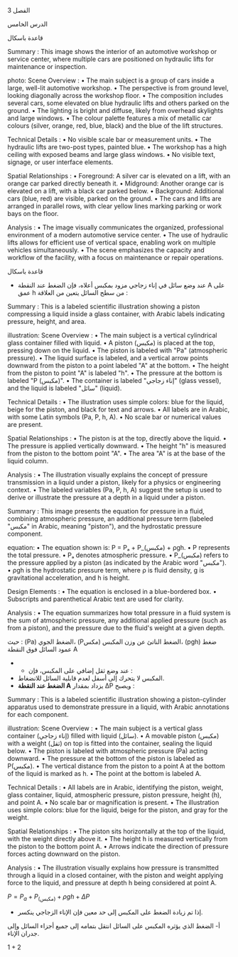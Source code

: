 3
الفصل

الدرس
الخامس <!-- text, from page 0 (l=0.740,t=0.001,r=0.927,b=0.241), with ID 05e973c7-7548-4863-aca8-667b81c10011 -->

قاعدة باسكال <!-- text, from page 0 (l=0.244,t=0.111,r=0.615,b=0.161), with ID 10611793-6354-45c1-a27c-d8170d111b4d -->

Summary : This image shows the interior of an automotive workshop or service center, where multiple cars are positioned on hydraulic lifts for maintenance or inspection.

photo:
Scene Overview :
  • The main subject is a group of cars inside a large, well-lit automotive workshop.
  • The perspective is from ground level, looking diagonally across the workshop floor.
  • The composition includes several cars, some elevated on blue hydraulic lifts and others parked on the ground.
  • The lighting is bright and diffuse, likely from overhead skylights and large windows.
  • The colour palette features a mix of metallic car colours (silver, orange, red, blue, black) and the blue of the lift structures.

Technical Details :
  • No visible scale bar or measurement units.
  • The hydraulic lifts are two-post types, painted blue.
  • The workshop has a high ceiling with exposed beams and large glass windows.
  • No visible text, signage, or user interface elements.

Spatial Relationships :
  • Foreground: A silver car is elevated on a lift, with an orange car parked directly beneath it.
  • Midground: Another orange car is elevated on a lift, with a black car parked below.
  • Background: Additional cars (blue, red) are visible, parked on the ground.
  • The cars and lifts are arranged in parallel rows, with clear yellow lines marking parking or work bays on the floor.

Analysis :
  • The image visually communicates the organized, professional environment of a modern automotive service center.
  • The use of hydraulic lifts allows for efficient use of vertical space, enabling work on multiple vehicles simultaneously.
  • The scene emphasizes the capacity and workflow of the facility, with a focus on maintenance or repair operations. <!-- figure, from page 0 (l=0.004,t=0.161,r=0.712,b=0.512), with ID fadc219d-2888-4808-935a-0104db7cb8bc -->

قاعدة باسكال <!-- text, from page 0 (l=0.377,t=0.530,r=0.604,b=0.571), with ID 2e72403d-2150-47e2-b39e-3a0976590ba0 -->

* عند وضع سائل في إناء زجاجي مزود بمكبس أعلاه، فإن الضغط عند النقطة A على عمق h من سطح السائل يتعين من العلاقة : <!-- text, from page 0 (l=0.318,t=0.583,r=0.922,b=0.639), with ID 8766c7b2-0eee-415c-9e96-dabede2d6008 -->

Summary : This is a labeled scientific illustration showing a piston compressing a liquid inside a glass container, with Arabic labels indicating pressure, height, and area.

illustration:
Scene Overview :
  • The main subject is a vertical cylindrical glass container filled with liquid.
  • A piston (مكبس) is placed at the top, pressing down on the liquid.
  • The piston is labeled with "Pa" (atmospheric pressure).
  • The liquid surface is labeled, and a vertical arrow points downward from the piston to a point labeled "A" at the bottom.
  • The height from the piston to point "A" is labeled "h".
  • The pressure at the bottom is labeled "P (مكبس)".
  • The container is labeled "إناء زجاجي" (glass vessel), and the liquid is labeled "سائل" (liquid).

Technical Details :
  • The illustration uses simple colors: blue for the liquid, beige for the piston, and black for text and arrows.
  • All labels are in Arabic, with some Latin symbols (Pa, P, h, A).
  • No scale bar or numerical values are present.

Spatial Relationships :
  • The piston is at the top, directly above the liquid.
  • The pressure is applied vertically downward.
  • The height "h" is measured from the piston to the bottom point "A".
  • The area "A" is at the base of the liquid column.

Analysis :
  • The illustration visually explains the concept of pressure transmission in a liquid under a piston, likely for a physics or engineering context.
  • The labeled variables (Pa, P, h, A) suggest the setup is used to derive or illustrate the pressure at a depth in a liquid under a piston. <!-- figure, from page 0 (l=0.055,t=0.579,r=0.245,b=0.724), with ID 160f9528-ad5a-4242-9d86-f8e995759b5c -->

Summary : This image presents the equation for pressure in a fluid, combining atmospheric pressure, an additional pressure term (labeled "مكبس" in Arabic, meaning "piston"), and the hydrostatic pressure component.

equation:
  • The equation shown is: P = Pₐ + P_(مكبس) + ρgh.
  • P represents the total pressure.
  • Pₐ denotes atmospheric pressure.
  • P_(مكبس) refers to the pressure applied by a piston (as indicated by the Arabic word "مكبس").
  • ρgh is the hydrostatic pressure term, where ρ is fluid density, g is gravitational acceleration, and h is height.

Design Elements :
  • The equation is enclosed in a blue-bordered box.
  • Subscripts and parenthetical Arabic text are used for clarity.

Analysis :
  • The equation summarizes how total pressure in a fluid system is the sum of atmospheric pressure, any additional applied pressure (such as from a piston), and the pressure due to the fluid's weight at a given depth. <!-- figure, from page 0 (l=0.345,t=0.640,r=0.588,b=0.682), with ID 5d16d19b-3c7d-40ad-928b-bac1a97f23c4 -->

حيث : (Pa) الضغط الجوي، (Pمكس) الضغط الناتئ عن وزن المكبس،
(pgh) ضغط عمود السائل فوق النقطة A <!-- text, from page 0 (l=0.318,t=0.685,r=0.910,b=0.741), with ID df8b798e-2d25-4cf0-979a-9fc10ec8f4e9 -->

- * عند وضع ثقل إضافي على المكبس، فإن :
- المكبس لا يتحرك إلى أسفل لعدم قابلية السائل للانضغاط.
- **الضغط عند النقطة A** يزداد بمقدار ΔP ويصبح : <!-- text, from page 0 (l=0.431,t=0.746,r=0.922,b=0.830), with ID 0fc87f70-2523-4182-9791-6b4415627956 -->

Summary : This is a labeled scientific illustration showing a piston-cylinder apparatus used to demonstrate pressure in a liquid, with Arabic annotations for each component.

illustration:
Scene Overview :
  • The main subject is a vertical glass container (إناء زجاجي) filled with liquid (سائل).
  • A movable piston (مكبس) with a weight (ثقل) on top is fitted into the container, sealing the liquid below.
  • The piston is labeled with atmospheric pressure (Pa) acting downward.
  • The pressure at the bottom of the piston is labeled as P(مكبس).
  • The vertical distance from the piston to a point A at the bottom of the liquid is marked as h.
  • The point at the bottom is labeled A.

Technical Details :
  • All labels are in Arabic, identifying the piston, weight, glass container, liquid, atmospheric pressure, piston pressure, height (h), and point A.
  • No scale bar or magnification is present.
  • The illustration uses simple colors: blue for the liquid, beige for the piston, and gray for the weight.

Spatial Relationships :
  • The piston sits horizontally at the top of the liquid, with the weight directly above it.
  • The height h is measured vertically from the piston to the bottom point A.
  • Arrows indicate the direction of pressure forces acting downward on the piston.

Analysis :
  • The illustration visually explains how pressure is transmitted through a liquid in a closed container, with the piston and weight applying force to the liquid, and pressure at depth h being considered at point A. <!-- figure, from page 0 (l=0.053,t=0.747,r=0.231,b=0.900), with ID c4bf0a24-2e3f-4c95-974a-416f81144060 -->

$P = P_a + P_{(\text{مكبس})} + \rho gh + \Delta P$ <!-- text, from page 0 (l=0.348,t=0.837,r=0.637,b=0.878), with ID 1c904816-ae2b-4e31-8bf4-49f64950191a -->

* إذا تم زيادة الضغط على المكبس إلى حد معين فإن الإناء الزجاجي ينكسر.

أ‌- الضغط الذي يؤثره المكبس على السائل انتقل بتمامه إلى جميع أجزاء السائل وإلى جدران الإناء. <!-- text, from page 0 (l=0.123,t=0.884,r=0.919,b=0.941), with ID 22da28ac-87fd-4130-964b-54f106b9ac10 -->

$1 + 2$ <!-- marginalia, from page 0 (l=0.871,t=0.945,r=0.911,b=0.964), with ID ec23299e-e2be-4de4-bae7-969456cbc9ab -->